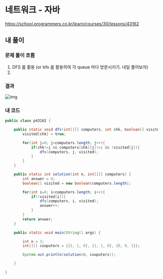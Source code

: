 # **네트워크 - 자바**

https://school.programmers.co.kr/learn/courses/30/lessons/43162

## **내 풀이**

### **문제 풀이 흐름**

1. DFS 를 활용 (or bfs 를 활용하여 각 queue 마다 방문시키기. 내일 풀어보자)
2. 



### **결과**

![img](https://postfiles.pstatic.net/MjAyNTA5MDJfMjE4/MDAxNzU2ODE1OTI0MzM2._PTRBBfrb6C8bn8w64bNKHfoA5IQk6VGnCbozTbEPGwg.pfg57zY9F_P5JaWGIMb2kU57TwhtxCGa1HDaJGCJrPkg.PNG/image.png?type=w773)

### **내 코드**

```java
public class p43162 {

    public static void dfs(int[][] computers, int chk, boolean[] visited){
        visited[chk] = true;

        for(int j=0; j<computers.length; j++){
            if(chk!=j && computers[chk][j]!=1 && !visited[j]){
                dfs(computers, j, visited);
            }
        }
    }

    public static int solution(int n, int[][] computers) {
        int answer = 0;
        boolean[] visited = new boolean[computers.length];

        for(int i=0; i<computers.length; i++){
            if(!visited[i]){
                dfs(computers, i, visited);
                answer++;
            }
        }
        return answer;
    }

    public static void main(String[] args) {

        int n = 3;
        int[][] couputers = {{1, 1, 0}, {1, 1, 0}, {0, 0, 1}};

        System.out.println(solution(n, couputers));

    }

}
```
